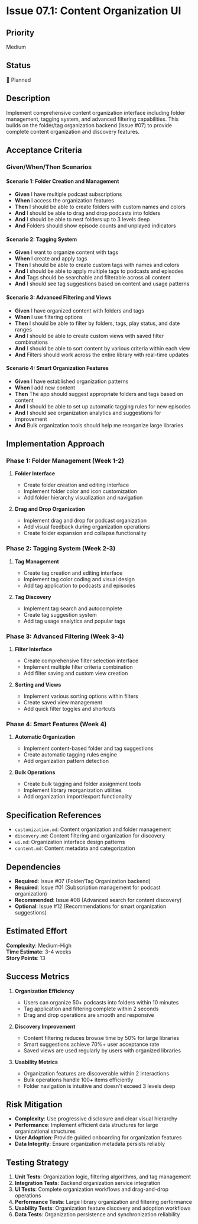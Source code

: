 # Issue 07.1: Content Organization UI

## Priority
Medium

## Status
🔄 Planned

## Description
Implement comprehensive content organization interface including folder management, tagging system, and advanced filtering capabilities. This builds on the folder/tag organization backend (Issue #07) to provide complete content organization and discovery features.

## Acceptance Criteria

### Given/When/Then Scenarios

#### Scenario 1: Folder Creation and Management
- **Given** I have multiple podcast subscriptions
- **When** I access the organization features
- **Then** I should be able to create folders with custom names and colors
- **And** I should be able to drag and drop podcasts into folders
- **And** I should be able to nest folders up to 3 levels deep
- **And** Folders should show episode counts and unplayed indicators

#### Scenario 2: Tagging System
- **Given** I want to organize content with tags
- **When** I create and apply tags
- **Then** I should be able to create custom tags with names and colors
- **And** I should be able to apply multiple tags to podcasts and episodes
- **And** Tags should be searchable and filterable across all content
- **And** I should see tag suggestions based on content and usage patterns

#### Scenario 3: Advanced Filtering and Views
- **Given** I have organized content with folders and tags
- **When** I use filtering options
- **Then** I should be able to filter by folders, tags, play status, and date ranges
- **And** I should be able to create custom views with saved filter combinations
- **And** I should be able to sort content by various criteria within each view
- **And** Filters should work across the entire library with real-time updates

#### Scenario 4: Smart Organization Features
- **Given** I have established organization patterns
- **When** I add new content
- **Then** The app should suggest appropriate folders and tags based on content
- **And** I should be able to set up automatic tagging rules for new episodes
- **And** I should see organization analytics and suggestions for improvement
- **And** Bulk organization tools should help me reorganize large libraries

## Implementation Approach

### Phase 1: Folder Management (Week 1-2)
1. **Folder Interface**
   - Create folder creation and editing interface
   - Implement folder color and icon customization
   - Add folder hierarchy visualization and navigation

2. **Drag and Drop Organization**
   - Implement drag and drop for podcast organization
   - Add visual feedback during organization operations
   - Create folder expansion and collapse functionality

### Phase 2: Tagging System (Week 2-3)
1. **Tag Management**
   - Create tag creation and editing interface
   - Implement tag color coding and visual design
   - Add tag application to podcasts and episodes

2. **Tag Discovery**
   - Implement tag search and autocomplete
   - Create tag suggestion system
   - Add tag usage analytics and popular tags

### Phase 3: Advanced Filtering (Week 3-4)
1. **Filter Interface**
   - Create comprehensive filter selection interface
   - Implement multiple filter criteria combination
   - Add filter saving and custom view creation

2. **Sorting and Views**
   - Implement various sorting options within filters
   - Create saved view management
   - Add quick filter toggles and shortcuts

### Phase 4: Smart Features (Week 4)
1. **Automatic Organization**
   - Implement content-based folder and tag suggestions
   - Create automatic tagging rules engine
   - Add organization pattern detection

2. **Bulk Operations**
   - Create bulk tagging and folder assignment tools
   - Implement library reorganization utilities
   - Add organization import/export functionality

## Specification References
- `customization.md`: Content organization and folder management
- `discovery.md`: Content filtering and organization for discovery
- `ui.md`: Organization interface design patterns
- `content.md`: Content metadata and categorization

## Dependencies
- **Required**: Issue #07 (Folder/Tag Organization backend)
- **Required**: Issue #01 (Subscription management for podcast organization)
- **Recommended**: Issue #08 (Advanced search for content discovery)
- **Optional**: Issue #12 (Recommendations for smart organization suggestions)

## Estimated Effort
**Complexity**: Medium-High  
**Time Estimate**: 3-4 weeks  
**Story Points**: 13

## Success Metrics
1. **Organization Efficiency**
   - Users can organize 50+ podcasts into folders within 10 minutes
   - Tag application and filtering complete within 2 seconds
   - Drag and drop operations are smooth and responsive

2. **Discovery Improvement**
   - Content filtering reduces browse time by 50% for large libraries
   - Smart suggestions achieve 70%+ user acceptance rate
   - Saved views are used regularly by users with organized libraries

3. **Usability Metrics**
   - Organization features are discoverable within 2 interactions
   - Bulk operations handle 100+ items efficiently
   - Folder navigation is intuitive and doesn't exceed 3 levels deep

## Risk Mitigation
- **Complexity**: Use progressive disclosure and clear visual hierarchy
- **Performance**: Implement efficient data structures for large organizational structures
- **User Adoption**: Provide guided onboarding for organization features
- **Data Integrity**: Ensure organization metadata persists reliably

## Testing Strategy
1. **Unit Tests**: Organization logic, filtering algorithms, and tag management
2. **Integration Tests**: Backend organization service integration
3. **UI Tests**: Complete organization workflows and drag-and-drop operations
4. **Performance Tests**: Large library organization and filtering performance
5. **Usability Tests**: Organization feature discovery and adoption workflows
6. **Data Tests**: Organization persistence and synchronization reliability